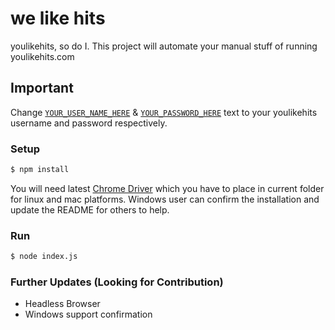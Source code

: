 # we like hits
youlikehits, so do I. This project will automate your manual stuff of running youlikehits.com 

## Important

Change 
[`YOUR_USER_NAME_HERE`](https://github.com/vedantseta/you-like-hits-selenium/blob/db80f0a6922dab4c9e58cb6b21fa01af6ecad190/index.js#L9) & 
[`YOUR_PASSWORD_HERE`](https://github.com/vedantseta/you-like-hits-selenium/blob/db80f0a6922dab4c9e58cb6b21fa01af6ecad190/index.js#L10) text to your youlikehits username and password respectively.

### Setup

```sh
$ npm install
```

You will need latest [Chrome Driver](https://sites.google.com/a/chromium.org/chromedriver/downloads) which you have to place in current folder for linux and mac platforms. Windows user can confirm the installation and update the README for others to help.  


### Run

```sh
$ node index.js
```

### Further Updates (Looking for Contribution)
- Headless Browser
- Windows support confirmation
